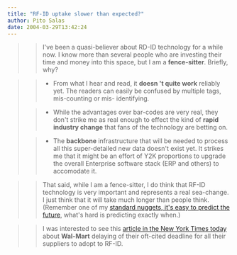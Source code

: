```yaml
---
title: "RF-ID uptake slower than expected?"
author: Pito Salas
date: 2004-03-29T13:42:24
---
```



>>

>> I've been a quasi-believer about RD-ID technology for a while now. I know
more than several people who are investing their time and money into this
space, but I am a **fence-sitter**. Briefly, why?

>>

>>  
>
>>

>>  
>
>>   * From what I hear and read, it **doesn 't quite work** reliably yet. The
readers can easily be confused by multiple tags, mis-counting or mis-
identifying.  
>
>>   * While the advantages over bar-codes are very real, they don't strike me
as real enough to effect the kind of **rapid industry change** that fans of
the technology are betting on.  
>
>>   * The **backbone** infrastructure that will be needed to process all this
super-detailed new data doesn't exist yet. It strikes me that it might be an
effort of Y2K proportions to upgrade the overall Enterprise software stack
(ERP and others) to accomodate it.

>>

  
>
>>

>> That said, while I am a fence-sitter, I do think that RF-ID technology is
very important and represents a real sea-change. I just think that it will
take much longer than people think.(Remember one of my [standard nuggets, it's
easy to predict the future](</2004/01/09.html>), what's hard is predicting
exactly when.)

>>

>>  
>
>>

>> I was interested to see this [article in the New York Times
today](<http://www.nytimes.com/2004/03/29/technology/29radio.html>) about
**Wal-Mart** delaying of their oft-cited deadline for all their suppliers to
adopt to RF-ID.


